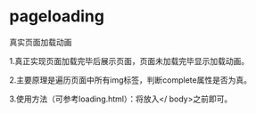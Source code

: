 # pageloading
真实页面加载动画

1.真正实现页面加载完毕后展示页面，页面未加载完毕显示加载动画。

2.主要原理是遍历页面中所有img标签，判断complete属性是否为真。

3.使用方法（可参考loading.html）：将<script src="qhasilver_loading.js"></script>放入</ body>之前即可。


